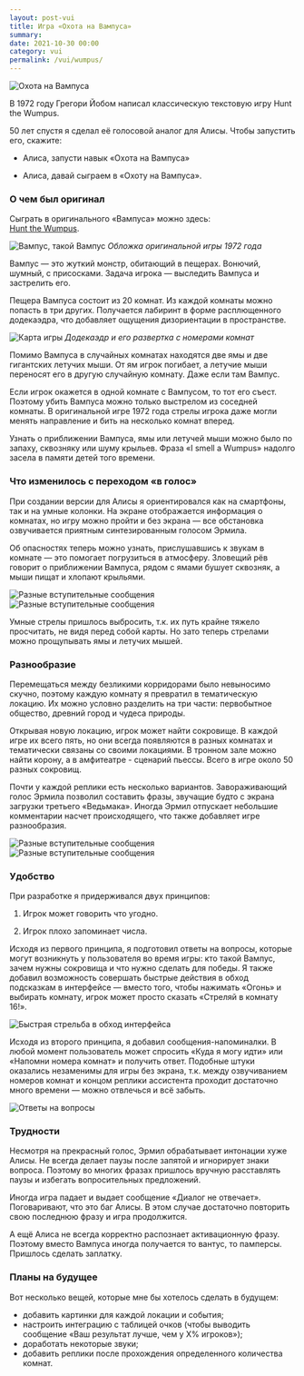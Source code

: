 ```yaml
---
layout: post-vui
title: Игра «Охота на Вампуса»
summary: 
date: 2021-10-30 00:00
category: vui
permalink: /vui/wumpus/
---
```


![Охота на Вампуса](/images/posts/wumpus-cover.jpg)

В 1972 году Грегори Йобом написал классическую текстовую игру Hunt the Wumpus. 

50 лет спустя я сделал её голосовой аналог для Алисы. Чтобы запустить его, скажите:

- Алиса, запусти навык «Охота на Вампуса»

- Алиса, давай сыграем в «Охоту на Вампуса».


### О чем был оригинал

<div class="note">
Сыграть в оригинального «Вампуса» можно здесь:<br><a href ="https://jayisgames.com/games/hunt-the-wumpus/" target="_blank">Hunt the Wumpus</a>.
</div>

![Вампус, такой Вампус](/images/posts/wampus-poster.jpg)
*Обложка оригинальной игры 1972 года*

Вампус — это жуткий монстр, обитающий в пещерах. Вонючий, шумный, с присосками. Задача игрока — выследить Вампуса и застрелить его.

Пещера Вампуса состоит из 20 комнат. Из каждой комнаты можно попасть в три других. Получается лабиринт в форме расплющенного додекаэдра, что добавляет ощущения дизориентации в пространстве. 

![Карта игры](/images/posts/Hunt_the_Wumpus_map.jpg)
*Додекаэдр и его развертка с номерами комнат*

Помимо Вампуса в случайных комнатах находятся две ямы и две гигантских летучих мыши. От ям игрок погибает, а летучие мыши переносят его в другую случайную комнату. Даже если там Вампус.

Если игрок окажется в одной комнате с Вампусом, то тот его съест. Поэтому убить Вампуса можно только выстрелом из соседней комнаты. В оригинальной игре 1972 года стрелы игрока даже могли менять направление и бить на несколько комнат вперед.

Узнать о приближении Вампуса, ямы или летучей мыши можно было по запаху, сквозняку или шуму крыльев. Фраза «I smell a Wumpus» надолго засела в памяти детей того времени.

### Что изменилось с переходом «в голос»

При создании версии для Алисы я ориентировался как на смартфоны, так и на умные колонки. На экране отображается информация о комнатах, но игру можно пройти и без экрана — все обстановка озвучивается приятным синтезированным голосом Эрмила. 

Об опасностях теперь можно узнать, прислушавшись к звукам в комнате — это помогает погрузиться в атмосферу. Зловещий рёв говорит о приближении Вампуса, рядом с ямами бушует сквозняк, а мыши пищат и хлопают крыльями. 

![Разные вступительные сообщения](/images/posts/wumpus-gameplay-1.jpg)
![Разные вступительные сообщения](/images/posts/wumpus-gameplay-2.jpg)

Умные стрелы пришлось выбросить, т.к. их путь крайне тяжело просчитать, не видя перед собой карты. Но зато теперь стрелами можно прощупывать ямы и летучих мышей.

### Разнообразие

Перемещаться между безликими корридорами было невыносимо скучно, поэтому каждую комнату я превратил в тематическую локацию. Их можно условно разделить на три части: первобытное общество, древний город и чудеса природы.

Открывая новую локацию, игрок может найти сокровище. В каждой игре их всего пять, но они всегда появляются в разных комнатах и тематически связаны со своими локациями. В тронном зале можно найти корону, а в амфитеатре - сценарий пьессы. Всего в игре около 50 разных сокровищ.

Почти у каждой реплики есть несколько вариантов. Завораживающий голос Эрмила позволил составить фразы, звучащие будто с экрана загрузки третьего «Ведьмака». Иногда Эрмил отпускает небольшие комментарии насчет происходящего, что также добавляет игре разнообразия.

![Разные вступительные сообщения](/images/posts/wumpus-start-1.jpg)
![Разные вступительные сообщения](/images/posts/wumpus-start-2.jpg)

### Удобство 

При разработке я придерживался двух принципов:

1. Игрок может говорить что угодно.

2. Игрок плохо запоминает числа.

Исходя из первого принципа, я подготовил ответы на вопросы, которые могут возникнуть у пользователя во время игры: кто такой Вампус, зачем нужны сокровища и что нужно сделать для победы. Я также добавил возможность совершать быстрые действия в обход подсказкам в интерфейсе — вместо того, чтобы нажимать «Огонь» и выбирать комнату, игрок может просто сказать «Стреляй в комнату 16!».

![Быстрая стрельба в обход интерфейса](/images/posts/wumpus-shortcut.jpg)

Исходя из второго принципа, я добавил сообщения-напоминалки. В любой момент пользователь может спросить «Куда я могу идти» или «Напомни номера комнат» и получить ответ. Подобные штуки оказались незаменимы для игры без экрана, т.к. между озвучиванием номеров комнат и концом реплики ассистента проходит достаточно много времени — можно отвлечься и всё забыть.

![Ответы на вопросы](/images/posts/wumpus-smalltalk.jpg)

### Трудности

Несмотря на прекрасный голос, Эрмил обрабатывает интонации хуже Алисы. Не всегда делает паузы после запятой и игнорирует знаки вопроса. Поэтому во многих фразах пришлось вручную расставлять паузы и избегать вопросительных предложений.

Иногда игра падает и выдает сообщение «Диалог не отвечает». Поговаривают, что это баг Алисы. В этом случае достаточно повторить свою последнюю фразу и игра продолжится.

А ещё Алиса не всегда корректно распознает активационную фразу. Поэтому вместо Вампуса иногда получается то вантус, то памперсы. Пришлось сделать заплатку.

### Планы на будущее
Вот несколько вещей, которые мне бы хотелось сделать в будущем:
- добавить картинки для каждой локации и события;
- настроить интеграцию с таблицей очков (чтобы выводить сообщение «Ваш результат лучше, чем у Х% игроков»);
- доработать некоторые звуки;
- добавить реплики после прохождения определенного количества комнат.